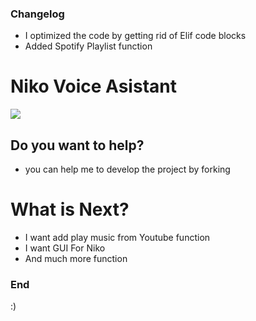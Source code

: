 ### Changelog
- I optimized the code by getting rid of Elif code blocks
- Added Spotify Playlist function

# Niko Voice Asistant

![](https://media.discordapp.net/attachments/1009568023289528511/1112100379618971678/9b7296b0-1c81-463f-a8ff-99952051a96f.jpeg?width=200&height=200)
## Do you want to help?
- you can help me to develop the project by forking

# What is Next?
- I want add play music from Youtube function
- I want GUI For Niko
- And much more function

### End

:)
